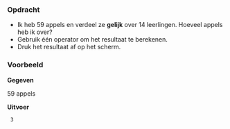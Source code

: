 ### Opdracht

- Ik heb 59 appels en verdeel ze **gelijk** over 14 leerlingen. Hoeveel appels heb ik over?
- Gebruik één operator om het resultaat te berekenen.
- Druk het resultaat af op het scherm.

### Voorbeeld

**Gegeven**

59 appels

**Uitvoer**

     3
